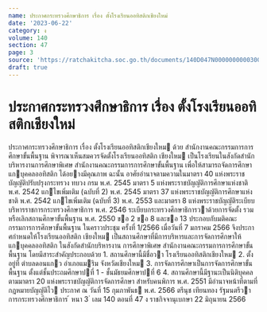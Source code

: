 ```yaml
---
name: ประกาศกระทรวงศึกษาธิการ เรื่อง ตั้งโรงเรียนออทิสติกเชียงใหม่
date: '2023-06-22'
category: ง
volume: 140
section: 47
page: 3
source: 'https://ratchakitcha.soc.go.th/documents/140D047N0000000000300.pdf'
draft: true
---
```


# ประกาศกระทรวงศึกษาธิการ เรื่อง ตั้งโรงเรียนออทิสติกเชียงใหม่

ประกาศกระทรวงศึกษาธิการ เรื่อง ตั้งโรงเรียนออทิสติกเชียงใหม ด้วย สํานักงานคณะกรรมการการศึกษาขั้นพื้นฐาน พิจารณาเห็นสมควรจัดตั้งโรงเรียนออทิสติก เชียงใหม เป็นโรงเรียนในสังกัดสํานักบริหารงานการศึกษาพิเศษ สํานักงานคณะกรรมการการศึกษาขั้นพื้นฐาน เพื่อให้สามารถจัดการศึกษาแกบุคคลออทิสติก ได้อยางมีคุณภาพ ฉะนั้น อาศัยอํานาจตามความในมาตรา 40 แห่งพระราชบัญญัติปรับปรุงกระทรวง ทบวง กรม พ.ศ. 2545 มาตรา 5 แห่งพระราชบัญญัติการศึกษาแห่งชาติ พ.ศ. 2542 แกไขเพิ่มเติม (ฉบับที่ 2) พ.ศ. 2545 มาตรา 37 แห่งพระราชบัญญัติการศึกษาแห่งชาติ พ.ศ. 2542 แกไขเพิ่มเติม (ฉบับที่ 3) พ.ศ. 2553 และมาตรา 8 แห่งพระราชบัญญัติระเบียบบริหารราชการกระทรวงศึกษาธิการ พ.ศ. 2546 ระเบียบกระทรวงศึกษาธิการวาด้วยการจัดตั้ง รวม หรือเลิกสถานศึกษาขั้นพื้นฐาน พ.ศ. 2550 ขอ 2 ขอ 8 และขอ 13 ประกอบกับมติคณะกรรมการการศึกษาขั้นพื้นฐาน ในคราวประชุม ครั้งที่ 1/2566 เมื่อวันที่ 7 มกราคม 2566 จึงประกาศกําหนดให้โรงเรียนออทิสติก เชียงใหม เป็นสถานศึกษาที่มีการบริหารและการจัดการศึกษาให้แกบุคคลออทิสติก ในสังกัดสํานักบริหารงาน การศึกษาพิเศษ สํานักงานคณะกรรมการการศึกษาขั้นพื้นฐาน โดยมีสาระสําคัญประกอบด้วย 1. สถานศึกษานี้มีชื่อวา โรงเรียนออทิสติกเชียงใหม 2. ตั้งอยู่ที่ ตําบลดอนแกว อําเภอแมริม จังหวัดเชียงใหม 3. การจัดการศึกษาเป็นการจัดการศึกษาขั้นพื้นฐาน ตั้งแต่ชั้นประถมศึกษาปที่ 1 - ชั้นมัธยมศึกษาปที่ 6 4. สถานศึกษานี้มีฐานะเป็นนิติบุคคล ตามมาตรา 20 แห่งพระราชบัญญัติการจัดการศึกษา สําหรับคนพิการ พ.ศ. 2551 มีอํานาจหน้าที่ตามที่กฎหมายบัญญัติไว ประกาศ ณ วันที่ 15 กุมภาพันธ พ.ศ. 2566 ตรีนุช เทียนทอง รัฐมนตรีวาการกระทรวงศึกษาธิการ ้ หนา 3 ่ เลม 140 ตอนที่ 47 ง ราชกิจจานุเบกษา 22 มิถุนายน 2566
